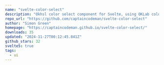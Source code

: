 ```yaml
---
name: "svelte-color-select"
description: "Okhsl color select component for Svelte, using OKLab colorspace."
repo_url: "https://github.com/captaincodeman/svelte-color-select"
author: "Simon Green"
homepage: "https://captaincodeman.github.io/svelte-color-select/"
downloads: 35
updated: "2024-11-27T00:12:45.841Z"
github_stars: 32
svelte5: true
tags: 
  - ui
---
```

